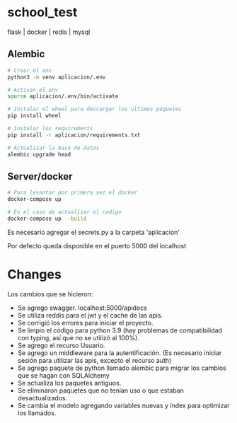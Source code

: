 # school_test
flask | docker | redis | mysql

## Alembic
```bash
# Crear el env
python3 -m venv aplicacion/.env

# Activar el env
source aplicacion/.env/bin/activate

# Instalar el wheel para descargar los ultimos paquetes
pip install wheel

# Instalar los requirements
pip install -r aplicacion/requirements.txt

# Actualizar la base de datos
alembic upgrade head
```

## Server/docker
```bash
# Para levantar por primera vez el docker
docker-compose up

# En el caso de actualizar el codigo
docker-compose up --build
```

Es necesario agregar el secrets.py a la carpeta 'aplicacion'

Por defecto queda disponible en el puerto 5000 del localhost

# Changes
Los cambios que se hicieron:

- Se agrego swagger. localhost:5000/apidocs
- Se utiliza reddis para el jwt y el cache de las apis.
- Se corrigió los errores para iniciar el proyecto.
- Se limpio el código para python 3.9 (hay problemas de compatibilidad con typing, así que no se utilizó al 100%).
- Se agrego el recurso Usuario.
- Se agrego un middleware para la autentificación. (Es necesario iniciar sesión para utilizar las apis, excepto el recurso auth)
- Se agrego paquete de python llamado alembic para migrar los cambios
que se hagan con SQLAlchemy
- Se actualiza los paquetes antiguos.
- Se eliminaron paquetes que no tenían uso o que estaban desactualizados.
- Se cambia el modelo agregando variables nuevas y índex para optimizar los llamados.
